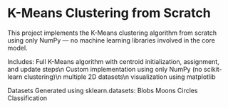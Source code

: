 # K-Means Clustering from Scratch
This project implements the K-Means clustering algorithm from scratch using only NumPy — no machine learning libraries involved in the core model.

Includes:
Full K-Means algorithm with centroid initialization, assignment, and update steps\n
Custom implementation using only NumPy (no scikit-learn clustering)\n
multiple 2D datasets\n
visualization using matplotlib

Datasets Generated using sklearn.datasets:
Blobs
Moons
Circles
Classification
